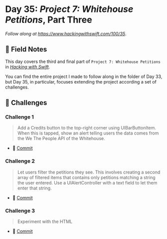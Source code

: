 # Day 35: _Project 7: Whitehouse Petitions_, Part Three

_Follow along at https://www.hackingwithswift.com/100/35_.


## 📒 Field Notes

This day covers the third and final part of `Project 7: Whitehouse Petitions` in _[Hacking with Swift](https://www.hackingwithswift.com/read/7)_.

You can find the entire project I made to follow along in the folder of Day 33, but Day 35, in particular, focuses extending the project according a set of challenges.


## 🥅 Challenges

### Challenge 1

> Add a Credits button to the top-right corner using UIBarButtonItem. When this is tapped, show an alert telling users the data comes from the We The People API of the Whitehouse.

- 🔗 [Commit](https://github.com/CypherPoet/100-days-of-swift/commit/f56c31345b97deb43259283bc210403a985a76f3)


### Challenge 2

> Let users filter the petitions they see. This involves creating a second array of filtered items that contains only petitions matching a string the user entered. Use a UIAlertController with a text field to let them enter that string.

- 🔗 [Commit](https://github.com/CypherPoet/100-days-of-swift/commit/ceba15304b399a12b79a892737973094ff2604ab)


### Challenge 3

> Experiment with the HTML

- 🔗 [Commit](https://github.com/CypherPoet/100-days-of-swift/commit/519fa04b027e7711a093b1aef9a80de5e0c87d17)

